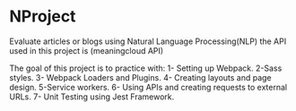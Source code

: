 # NProject
Evaluate articles or blogs using  Natural Language Processing(NLP)
the  API used in this project is (meaningcloud API)

The goal of this project is to practice with:
   1- Setting up Webpack.
   2-Sass styles.
   3- Webpack Loaders and Plugins.
   4- Creating layouts and page design.
   5-Service workers.
   6- Using APIs and creating requests to external URLs.
   7- Unit Testing using Jest Framework.
    
